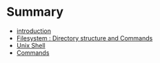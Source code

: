 # Summary

* [introduction](README.md)
* [Filesystem : Directory structure and Commands](filesystem__directory_structure_and_commands.md)
* [Unix Shell](unix_shell.md)
* [Commands](commands.md)

